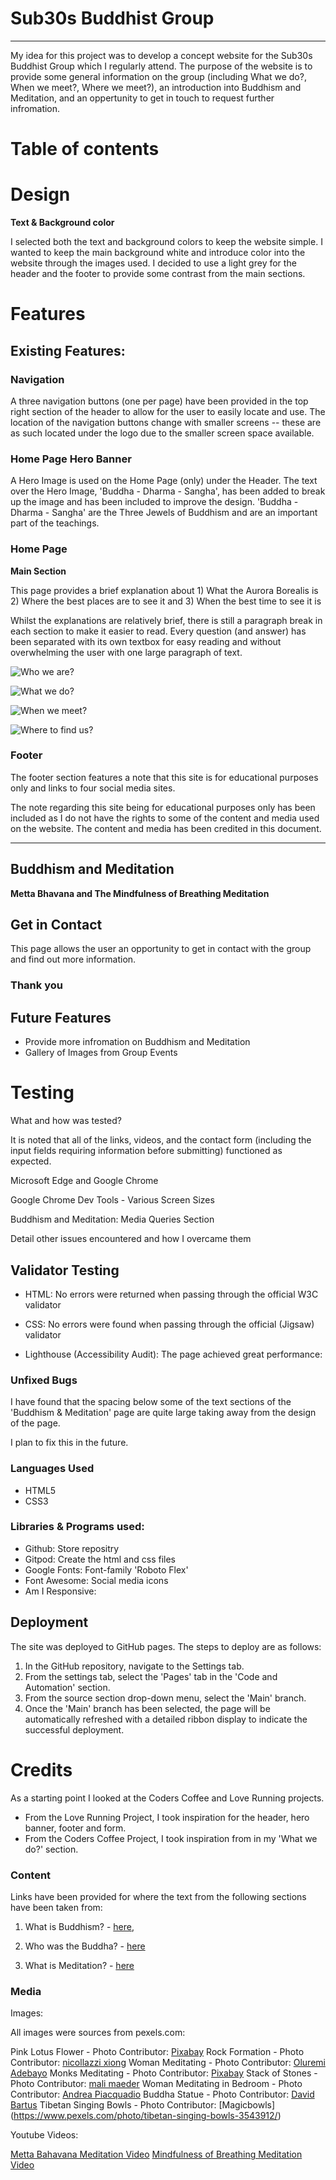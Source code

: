 # Sub30s Buddhist Group 

<!-- ![Am I responsive image](readme-assets/am-i-responsive.jpg) -->

<hr>

My idea for this project was to develop a concept website for the Sub30s Buddhist Group which I regularly attend. The purpose of the website is to provide some general information on the group (including What we do?, When we meet?, Where we meet?), an introduction into Buddhism and Meditation, and an oppertunity to get in touch to request further infromation.

# Table of contents
<!-- - [Design](#design)
- [Features](#features)
    - [Existing Features](#existing-features)
        - [Navigation Bar](#navigation-bar)
        - [Landing Page Banner](#landing-page-aurora-banner)
        - [Landing Page](#landing-page)
        - [Footer](#footer)
        - [Fun Facts](#fun-facts-second-page)
        - [Contact Page](#contact-third-page)
            - [Thank You Page](#thank-you)
        - [Future Features](#future-features)
- [Testing](#testing)
- [Credits](#credits) -->

# Design

**Text & Background color**

I selected both the text and background colors to keep the website simple. I wanted to keep the main background white and introduce color into the website through the images used. I decided to use a light grey for the header and the footer to provide some contrast from the main sections.

<!-- ![Background color](readme-assets/background-color.jpg) ![Menu color before hover](readme-assets/menu-color.jpg) -->

# Features

## Existing Features:

### Navigation

A three navigation buttons (one per page) have been provided in the top right section of the header to allow for the user to easily locate and use. The location of the navigation buttons change with smaller screens -- these are as such located under the logo due to the smaller screen space available.

<!-- ![Navigation bar and logo](readme-assets/navigation.jpg) -->

### Home Page Hero Banner

A Hero Image is used on the Home Page (only) under the Header. The text over the Hero Image, 'Buddha - Dharma - Sangha', has been added to break up the image and has been included to improve the design. 'Buddha - Dharma - Sangha' are the Three Jewels of Buddhism and are an important part of the teachings.

<!-- ![First hero banner](readme-assets/first-aurora-banner.jpg) -->

### Home Page 

**Main Section**

This page provides a brief explanation about 1) What the Aurora Borealis is 2) Where the best places are to see it and 3) When the best time to see it is

Whilst the explanations are relatively brief, there is still a paragraph break in each section to make it easier to read. Every question (and answer) has been separated with its own textbox for easy reading and without overwhelming the user with one large paragraph of text. 

![Who we are?]()

 

![What we do?]()



![When we meet?]()



![Where to find us?]()

### Footer

The footer section features a note that this site is for educational purposes only and links to four social media sites.

The note regarding this site being for educational purposes only has been included as I do not have the rights to some of the content and media used on the website. The content and media has been credited in this document.

<!-- ![Social Media Links](readme-assets/social-links.jpg) -->

---

## Buddhism and Meditation



<!-- To provide some less scientific/more fun information for the user, I decided to add some "fun facts" about the Aurora on this page. 

As this page does not contain any visuals I decided to add some atmospheric, subject-appropriate music instead, whilst reading more about the Aurora. The Track is called ‘Northern Lights’ and has been written specifically for this project. -->

<!-- ![Sound cloud audio](readme-assets/sound-cloud.jpg) -->

**Metta Bhavana and The Mindfulness of Breathing Meditation**


<!-- ![Live cam link section](readme-assets/live-cams.jpg) -->

## Get in Contact 

This page allows the user an opportunity to get in contact with the group and find out more information.

<!-- ![Contact form](readme-assets/contact-form.jpg) -->

### Thank you

<!-- Upon submitting the form the user will be redirected to a new page, which will thank them for signing up and that if they left a comment someone will respond within 48 hrs. No user information will be stored.

![Thank you page](readme-assets/thank-you.jpg) -->

## Future Features

- Provide more infromation on Buddhism and Meditation
- Gallery of Images from Group Events

# Testing

What and how was tested?

It is noted that all of the links, videos, and the contact form (including the input fields requiring information before submitting) functioned as expected.

Microsoft Edge and Google Chrome

Google Chrome Dev Tools - Various Screen Sizes

Buddhism and Meditation: Media Queries Section

Detail other issues encountered and how I overcame them

## Validator Testing

- HTML: No errors were returned when passing through the official W3C validator

<!-- ![W3C Validator](readme-assets/w3c-validator.jpg) -->

- CSS: No errors were found when passing through the official (Jigsaw) validator

<!-- ![W3C CSS Validator](readme-assets/w3c-css-validator.jpg) -->

- Lighthouse (Accessibility Audit): The page achieved great performance:

<!-- ![Lighthouse mobile report](readme-assets/lighthouse-mobile-report.jpg) -->

### Unfixed Bugs

I have found that the spacing below some of the text sections of the 'Buddhism & Meditation' page are quite large taking away from the design of the page.

I plan to fix this in the future.

### Languages Used

- HTML5
- CSS3

### Libraries & Programs used:

- Github: Store repositry
- Gitpod: Create the html and css files
- Google Fonts: Font-family 'Roboto Flex'
- Font Awesome: Social media icons
- Am I Responsive:

## Deployment

The site was deployed to GitHub pages. The steps to deploy are as follows: 

  1. In the GitHub repository, navigate to the Settings tab. 
  2. From the settings tab, select the 'Pages' tab in the 'Code and Automation' section.
  3. From the source section drop-down menu, select the 'Main' branch.
  4. Once the 'Main' branch has been selected, the page will be automatically refreshed with a detailed ribbon display to indicate the successful deployment. 

<!-- The live link can be found here - https://code-institute-org.github.io/love-running-2.0/index.html  -->

# Credits

<!-- I faced many challenges during this project and before I go into further details I wanted to thank the Slack community for all their great support and my Mentor [Martina](https://www.linkedin.com/in/martinaterlevic/) for her amazing support and helpful tips to take this project off the ground. 😃 -->

As a starting point I looked at the Coders Coffee and Love Running projects.

- From the Love Running Project, I took inspiration for the header, hero banner, footer and form.
- From the Coders Coffee Project, I took inspiration from in my 'What we do?' section.

### Content

Links have been provided for where the text from the following sections have been taken from:

1. What is Buddhism? - [here](https://thebuddhistcentre.com/buddhism), 

2. Who was the Buddha? - [here](https://thebuddhistcentre.com/text/who-was-buddha)

3. What is Meditation? - [here](https://thebuddhistcentre.com/text/meditation> )

### Media

Images:

All images were sources from pexels.com:

Pink Lotus Flower - Photo Contributor: [Pixabay](https://www.pexels.com/photo/aquatic-bloom-blooming-blossom-158465/)
Rock Formation - Photo Contributor: [nicollazzi xiong](https://www.pexels.com/photo/four-rock-formation-668353/)
Woman Meditating - Photo Contributor: [Oluremi Adebayo](https://www.pexels.com/photo/woman-meditating-in-the-outdoors-2908175/)
Monks Meditating - Photo Contributor: [Pixabay](https://www.pexels.com/photo/people-festival-sitting-freedom-50709/)
Stack of Stones - Photo Contributor: [mali maeder](https://www.pexels.com/photo/stack-of-stones-1278952/)
Woman Meditating in Bedroom - Photo Contributor: [Andrea Piacquadio](https://www.pexels.com/photo/woman-meditating-in-bedroom-3772612/)
Buddha Statue - Photo Contributor: [David Bartus](https://www.pexels.com/photo/buddha-statue-2873473/)
Tibetan Singing Bowls - Photo Contributor: [Magicbowls] (https://www.pexels.com/photo/tibetan-singing-bowls-3543912/)

Youtube Videos:

[Metta Bahavana Meditation Video](https://www.youtube.com/watch?v=grJ2wh7nk-E)
[Mindfulness of Breathing Meditation Video](https://www.youtube.com/watch?v=32elVeLKFAI)

